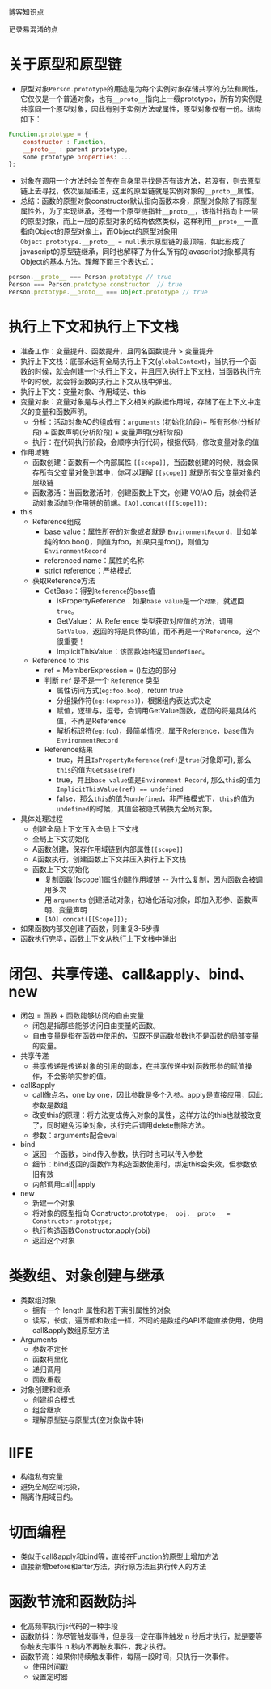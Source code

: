 博客知识点

记录易混淆的点

# 关于原型和原型链
* 原型对象`Person.prototype`的用途是为每个实例对象存储共享的方法和属性，它仅仅是一个普通对象，也有`__proto__`指向上一级prototype，所有的实例是共享同一个原型对象，因此有别于实例方法或属性，原型对象仅有一份。结构如下：
```js
Function.prototype = {
    constructor : Function,
    __proto__ : parent prototype,
    some prototype properties: ...
};
```
* 对象在调用一个方法时会首先在自身里寻找是否有该方法，若没有，则去原型链上去寻找，依次层层递进，这里的原型链就是实例对象的`__proto__`属性。
* 总结：函数的原型对象constructor默认指向函数本身，原型对象除了有原型属性外，为了实现继承，还有一个原型链指针`__proto__`，该指针指向上一层的原型对象，而上一层的原型对象的结构依然类似，这样利用`__proto__`一直指向Object的原型对象上，而Object的原型对象用`Object.prototype.__proto__ = null`表示原型链的最顶端，如此形成了javascript的原型链继承，同时也解释了为什么所有的javascript对象都具有Object的基本方法。理解下面三个表达式：
```js
person.__proto__ === Person.prototype // true
Person === Person.prototype.constructor  // true
Person.prototype.__proto__ === Object.prototype // true
```

# 执行上下文和执行上下文栈
* 准备工作：变量提升、函数提升，且同名函数提升 > 变量提升
* 执行上下文栈：底部永远有全局执行上下文(`globalContext`)，当执行一个函数的时候，就会创建一个执行上下文，并且压入执行上下文栈，当函数执行完毕的时候，就会将函数的执行上下文从栈中弹出。
* 执行上下文：变量对象、作用域链、this
* 变量对象：变量对象是与执行上下文相关的数据作用域，存储了在上下文中定义的变量和函数声明。
  + 分析：活动对象AO的组成有：`arguments` (初始化阶段)+ 所有形参(分析阶段) + 函数声明(分析阶段) + 变量声明(分析阶段)
  + 执行：在代码执行阶段，会顺序执行代码，根据代码，修改变量对象的值
* 作用域链
  + 函数创建：函数有一个内部属性 `[[scope]]`，当函数创建的时候，就会保存所有父变量对象到其中，你可以理解 `[[scope]]` 就是所有父变量对象的层级链
  + 函数激活：当函数激活时，创建函数上下文，创建 VO/AO 后，就会将活动对象添加到作用链的前端。`[AO].concat([[Scope]]);`
* this
  + Reference组成
    - base value：属性所在的对象或者就是 `EnvironmentRecord`，比如单纯的foo.boo()，则值为foo，如果只是foo()，则值为`EnvironmentRecord`
    - referenced name：属性的名称
    - strict reference：严格模式
  + 获取Reference方法
    - GetBase：得到`Reference`的`base`值
	  - IsPropertyReference：如果`base value`是一个`对象`，就返回`true`。
	  - GetValue： 从 Reference 类型获取对应值的方法，调用`GetValue`，返回的将是具体的值，而不再是一个`Reference`，这个很重要！
	  - ImplicitThisValue：该函数始终返回`undefined`。
  + Reference to this
    - ref = MemberExpression = ()左边的部分
    - 判断 `ref` 是不是一个 `Reference` 类型 
      + 属性访问方式(`eg:foo.boo`)，return true
      + 分组操作符(`eg:(express)`)，根据组内表达式决定
      + 赋值，逻辑与，逗号，会调用GetValue函数，返回的将是具体的值，不再是Reference
      + 解析标识符(`eg:foo`)，最简单情况，属于Reference，base值为`EnvironmentRecord`
    - Reference结果
      + true，并且`IsPropertyReference(ref)`是`true`(对象即可), 那么`this`的值为`GetBase(ref)`
      + true，并且`base value`值是`Environment Record`, 那么`this`的值为`ImplicitThisValue(ref) == undefined`
      + false，那么`this`的值为`undefined`，非严格模式下，`this`的值为`undefined`的时候，其值会被隐式转换为全局对象。
* 具体处理过程
  + 创建全局上下文压入全局上下文栈
  + 全局上下文初始化
  + A函数创建，保存作用域链到内部属性`[[scope]]`
  + A函数执行，创建函数上下文并压入执行上下文栈
  + 函数上下文初始化
    + 复制函数[[scope]]属性创建作用域链 -- 为什么复制，因为函数会被调用多次
    + 用 `arguments` 创建活动对象，初始化活动对象，即加入形参、函数声明、变量声明
    + `[AO].concat([[Scope]]);`
* 如果函数内部又创建了函数，则重复3-5步骤
* 函数执行完毕，函数上下文从执行上下文栈中弹出

# 闭包、共享传递、call&apply、bind、new
* 闭包 = 函数 + 函数能够访问的自由变量
  + 闭包是指那些能够访问自由变量的函数。
  + 自由变量是指在函数中使用的，但既不是函数参数也不是函数的局部变量的变量。
* 共享传递
  + 共享传递是传递对象的引用的副本，在共享传递中对函数形参的赋值操作，不会影响实参的值。
* call&apply
  + call像点名，one by one，因此参数是多个入参。apply是直接应用，因此参数是数组
  + 改变this的原理：将方法变成传入对象的属性，这样方法的this也就被改变了，同时避免污染对象，执行完后调用delete删除方法。
  + 参数：arguments配合eval
* bind
  + 返回一个函数，bind传入参数，执行时也可以传入参数
  + 细节：bind返回的函数作为构造函数使用时，绑定this会失效，但参数依旧有效
  + 内部调用call||apply
* new
  + 新建一个对象
  + 将对象的原型指向 Constructor.prototype，` obj.__proto__ = Constructor.prototype;`
  + 执行构造函数Constructor.apply(obj)
  + 返回这个对象

# 类数组、对象创建与继承
* 类数组对象
  + 拥有一个 length 属性和若干索引属性的对象
  + 读写，长度，遍历都和数组一样，不同的是数组的API不能直接使用，使用call&apply数组原型方法
* Arguments
  + 参数不定长
  + 函数柯里化
  + 递归调用
  + 函数重载
* 对象创建和继承
  + 创建组合模式
  + 组合继承
  + 理解原型链与原型式(空对象做中转)

# IIFE
* 构造私有变量
* 避免全局空间污染，
* 隔离作用域目的。

# 切面编程
* 类似于call&apply和bind等，直接在Function的原型上增加方法
* 直接新增before和after方法，执行原方法且执行传入的方法

# 函数节流和函数防抖
* 化高频率执行js代码的一种手段
* 函数防抖：你尽管触发事件，但是我一定在事件触发 n 秒后才执行，就是要等你触发完事件 n 秒内不再触发事件，我才执行。
* 函数节流：如果你持续触发事件，每隔一段时间，只执行一次事件。
  + 使用时间戳
  + 设置定时器